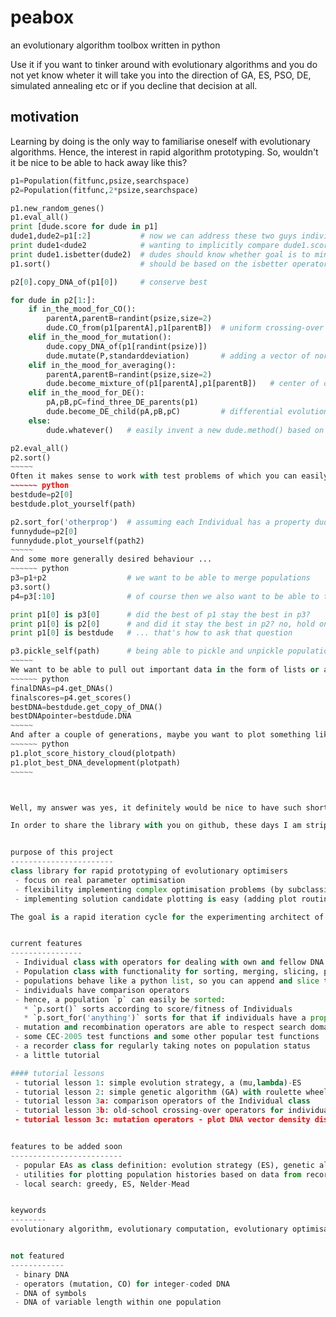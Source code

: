 peabox
======

an evolutionary algorithm toolbox written in python

Use it if you want to tinker around with evolutionary algorithms and you do not yet know wheter it will take you into the direction of GA, ES, PSO, DE, simulated annealing etc or if you decline that decision at all.

motivation
----------
Learning by doing is the only way to familiarise oneself with evolutionary algorithms. Hence, the interest in rapid algorithm prototyping.
So, wouldn't it be nice to be able to hack away like this?
~~~~~~ python
p1=Population(fitfunc,psize,searchspace)
p2=Population(fitfunc,2*psize,searchspace)

p1.new_random_genes()
p1.eval_all()
print [dude.score for dude in p1]
dude1,dude2=p1[:2]           # now we can address these two guys individually
print dude1<dude2            # wanting to implicitly compare dude1.score with dude2.score
print dude1.isbetter(dude2)  # dudes should know whether goal is to minimise or maximise score
p1.sort()                    # should be based on the isbetter operator

p2[0].copy_DNA_of(p1[0])     # conserve best

for dude in p2[1:]:
    if in_the_mood_for_CO():
        parentA,parentB=randint(psize,size=2)
        dude.CO_from(p1[parentA],p1[parentB])  # uniform crossing-over
    elif in_the_mood_for_mutation():
        dude.copy_DNA_of(p1[randint(psize)])
        dude.mutate(P,standarddeviation)       # adding a vector of normally distributed numbers as one mutation option
    elif in_the_mood_for_averaging():
        parentA,parentB=randint(psize,size=2)
        dude.become_mixture_of(p1[parentA],p1[parentB])   # center of connecting line, i.e. mean DNA vector
    elif in_the_mood_for_DE():
        pA,pB,pC=find_three_DE_parents(p1)
        dude.become_DE_child(pA,pB,pC)         # differential evolution step
    else:
        dude.whatever()   # easily invent a new dude.method() based on basal Individual's methods

p2.eval_all()
p2.sort()
~~~~~
Often it makes sense to work with test problems of which you can easily visualise a solution candidate (e.g. 2D truss bridge or FM-synthesis wave matching), which will allow you to quickly judge online whether the best solution found in a population improves over time or not. In that case I'd like to have the possibility of subclassing the `Individual` and add a specific `plot_yourself()` function.
~~~~~~ python
bestdude=p2[0]
bestdude.plot_yourself(path) 

p2.sort_for('otherprop')  # assuming each Individual has a property dude.otherprop
funnydude=p2[0]
funnydude.plot_yourself(path2)
~~~~~
And some more generally desired behaviour ...
~~~~~~ python
p3=p1+p2                  # we want to be able to merge populations
p3.sort()
p4=p3[:10]                # of course then we also want to be able to take a slice of a population

print p1[0] is p3[0]      # did the best of p1 stay the best in p3?
print p1[0] is p2[0]      # and did it stay the best in p2? no, hold on, p2 is now sorted the other way, but wait...
print p1[0] is bestdude   # ... that's how to ask that question

p3.pickle_self(path)      # being able to pickle and unpickle populations definitely makes sense
~~~~~
We want to be able to pull out important data in the form of lists or arrays:
~~~~~~ python
finalDNAs=p4.get_DNAs()
finalscores=p4.get_scores()
bestDNA=bestdude.get_copy_of_DNA()
bestDNApointer=bestdude.DNA
~~~~~
And after a couple of generations, maybe you want to plot something like this:
~~~~~~ python
p1.plot_score_history_cloud(plotpath)
p1.plot_best_DNA_development(plotpath)
~~~~~



Well, my answer was yes, it definitely would be nice to have such shortcut methods, so I coded up two classes for `Individual` and `Population` and some test function and plotting routines. I really think it made experimenting with evolutionary algorithms much easier and faster for me.

In order to share the library with you on github, these days I am stripping the code of parts too specific to my application, hoping to get rid of everything potentially annoying and conserving the core utilities of general interest.


purpose of this project
-----------------------
class library for rapid prototyping of evolutionary optimisers
 - focus on real parameter optimisation
 - flexibility implementing complex optimisation problems (by subclassing `Individual`)
 - implementing solution candidate plotting is easy (adding plot routine to Individual subclass)

The goal is a rapid iteration cycle for the experimenting architect of evolutionary algorithms.


current features
----------------
 - Individual class with operators for dealing with own and fellow DNA (i.e. copying, mutating, crossover like uniform, BLX, WHX ...)
 - Population class with functionality for sorting, merging, slicing, pulling array data (and threaded evaluation on a low level)
 - populations behave like a python list, so you can append and slice them
 - individuals have comparison operators
 - hence, a population `p` can easily be sorted:
   * `p.sort()` sorts according to score/fitness of Individuals
   * `p.sort_for('anything')` sorts for that if individuals have a property `dude.anything`
 - mutation and recombination operators are able to respect search domain boundaries
 - some CEC-2005 test functions and some other popular test functions
 - a recorder class for regularly taking notes on population status
 - a little tutorial

#### tutorial lessons
 - tutorial lesson 1: simple evolution strategy, a (mu,lambda)-ES
 - tutorial lesson 2: simple genetic algorithm (GA) with roulette wheel parent selection
 - tutorial lesson 3a: comparison operators of the Individual class
 - tutorial lesson 3b: old-school crossing-over operators for individual's DNAs
 - tutorial lesson 3c: mutation operators - plot DNA vector density distributions


features to be added soon
-------------------------
 - popular EAs as class definition: evolution strategy (ES), genetic algorithm (GA), differential evolution (DE), scatter search (SCS or SS)
 - utilities for plotting population histories based on data from recorder objects
 - local search: greedy, ES, Nelder-Mead


keywords
--------
evolutionary algorithm, evolutionary computation, evolutionary optimisation, global search, derivative-less optimisation


not featured
------------
 - binary DNA
 - operators (mutation, CO) for integer-coded DNA
 - DNA of symbols
 - DNA of variable length within one population



